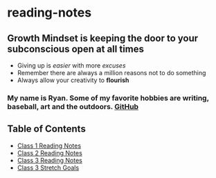 # reading-notes

## Growth Mindset is keeping the door to your subconscious open at all times
- Giving up is *easier* with more *excuses*
- Remember there are always a million reasons not to do something
- Always allow your creativity to **flourish**

### My name is Ryan. Some of my favorite hobbies are writing, baseball, art and the outdoors. [GitHub](https://github.com/Rtipper)

## Table of Contents
- [Class 1 Reading Notes](class1.md)
- [Class 2 Reading Notes](class2.md)
- [Class 3 Reading Notes](class3.md)
- [Class 3 Stretch Goals](class3.1.md)